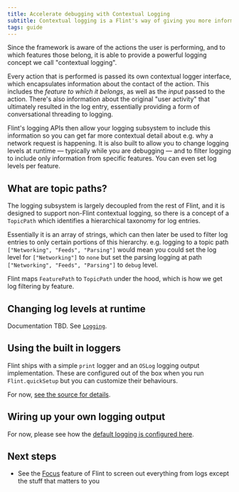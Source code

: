 ```yaml
---
title: Accelerate debugging with Contextual Logging
subtitle: Contextual logging is a Flint's way of giving you more information about what log entries related to.
tags: guide
---
```


Since the framework is aware of the actions the user is performing, and to which features those belong, it is able to provide a powerful logging concept we call "contextual logging".

Every action that is performed is passed its own contextual logger interface, which encapsulates information about the contact of the action. This includes the *feature to which it belongs*, as well as the *input* passed to the action. There's also information about the original "user activity" that ultimately resulted in the log entry, essentially providing a form of conversational threading to logging.

Flint's logging APIs then allow your logging subsystem to include this information so you can get far more contextual detail about e.g. why a network request is happening. It is also built to allow you to change logging levels at runtime — typically while you are debugging — and to filter logging to include only information from specific features. You can even set log levels per feature.

## What are topic paths?

The logging subsystem is largely decoupled from the rest of Flint, and it is designed to support non-Flint contextual logging, so there is a concept of a `TopicPath` which identifies a hierarchical taxonomy for log entries.

Essentially it is an array of strings, which can then later be used to filter log entries to only certain portions of this hierarchy. e.g. logging to a topic path `["Networking", "Feeds", "Parsing"]` would mean you could set the log level for `["Networking"]` to `none` but set the parsing logging at path `["Networking", "Feeds", "Parsing"]` to `debug` level.

Flint maps `FeaturePath` to `TopicPath` under the hood, which is how we get log filtering by feature.

## Changing log levels at runtime

Documentation TBD. See [`Logging`](https://github.com/MontanaFlossCo/Flint/blob/master/FlintCore/Logging/Logging.swift).

## Using the built in loggers

Flint ships with a simple `print` logger and an `OSLog` logging output implementation. These are configured out of the box when you run `Flint.quickSetup` but you can customize their behaviours.

For now, [see the source for details](https://github.com/MontanaFlossCo/Flint/blob/master/FlintCore/Core/Flint.swift#L120).

## Wiring up your own logging output

For now, please see how the [default logging is configured here](https://github.com/MontanaFlossCo/Flint/blob/master/FlintCore/Logging/DefaultLoggerFactory.swift#L68).

## Next steps

* See the [Focus](focus) feature of Flint to screen out everything from logs except the stuff that matters to you


